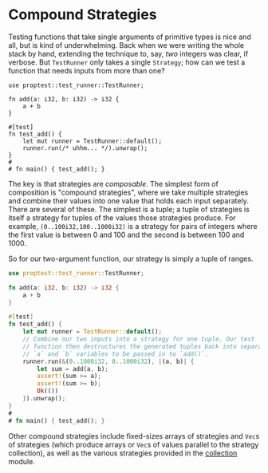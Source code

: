 # Compound Strategies

Testing functions that take single arguments of primitive types is nice and
all, but is kind of underwhelming. Back when we were writing the whole
stack by hand, extending the technique to, say, _two_ integers was clear,
if verbose. But `TestRunner` only takes a single `Strategy`; how can we
test a function that needs inputs from more than one?

```rust,ignore
use proptest::test_runner::TestRunner;

fn add(a: i32, b: i32) -> i32 {
    a + b
}

#[test]
fn test_add() {
    let mut runner = TestRunner::default();
    runner.run(/* uhhm... */).unwrap();
}
#
# fn main() { test_add(); }
```

The key is that strategies are _composable_. The simplest form of
composition is "compound strategies", where we take multiple strategies and
combine their values into one value that holds each input separately. There
are several of these. The simplest is a tuple; a tuple of strategies is
itself a strategy for tuples of the values those strategies produce. For
example, `(0..100i32,100..1000i32)` is a strategy for pairs of integers
where the first value is between 0 and 100 and the second is between 100
and 1000.

So for our two-argument function, our strategy is simply a tuple of ranges.

```rust
use proptest::test_runner::TestRunner;

fn add(a: i32, b: i32) -> i32 {
    a + b
}

#[test]
fn test_add() {
    let mut runner = TestRunner::default();
    // Combine our two inputs into a strategy for one tuple. Our test
    // function then destructures the generated tuples back into separate
    // `a` and `b` variables to be passed in to `add()`.
    runner.run(&(0..1000i32, 0..1000i32), |(a, b)| {
        let sum = add(a, b);
        assert!(sum >= a);
        assert!(sum >= b);
        Ok(())
    }).unwrap();
}
#
# fn main() { test_add(); }
```

Other compound strategies include fixed-sizes arrays of strategies and
`Vec`s of strategies (which produce arrays or `Vec`s of values parallel to
the strategy collection), as well as the various strategies provided in the
[collection](https://docs.rs/proptest/latest/proptest/collection/index.html) module.
